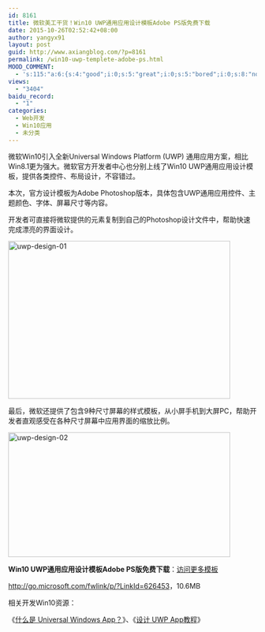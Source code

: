 ```yaml
---
id: 8161
title: 微软美工干货！Win10 UWP通用应用设计模板Adobe PS版免费下载
date: 2015-10-26T02:52:42+08:00
author: yangyx91
layout: post
guid: http://www.axiangblog.com/?p=8161
permalink: /win10-uwp-templete-adobe-ps.html
MOOD_COMMENT:
  - 's:115:"a:6:{s:4:"good";i:0;s:5:"great";i:0;s:5:"bored";i:0;s:8:"nonsense";i:0;s:13:"notunderstand";i:0;s:7:"passing";i:0;}";'
views:
  - "3404"
baidu_record:
  - "1"
categories:
  - Web开发
  - Win10应用
  - 未分类
---
```

微软Win10引入全新Universal Windows Platform (UWP) 通用应用方案，相比Win8.1更为强大。微软官方开发者中心也分别上线了Win10 UWP通用应用设计模板，提供各类控件、布局设计，不容错过。

本次，官方设计模板为Adobe Photoshop版本，具体包含UWP通用应用控件、主题颜色、字体、屏幕尺寸等内容。

开发者可直接将微软提供的元素复制到自己的Photoshop设计文件中，帮助快速完成漂亮的界面设计。

<!--more-->

<a href="http://www.axiangblog.com/wp-content/uploads/2015/10/uwp-design-01.jpg" target="_blank"  rel="nofollow" ><img loading="lazy" class="aligncenter size-full wp-image-8162" src="http://www.axiangblog.com/wp-content/uploads/2015/10/uwp-design-01.jpg" alt="uwp-design-01" width="450" height="320" /></a>

最后，微软还提供了包含9种尺寸屏幕的样式模板，从小屏手机到大屏PC，帮助开发者直观感受在各种尺寸屏幕中应用界面的缩放比例。

<a href="http://www.axiangblog.com/wp-content/uploads/2015/10/uwp-design-02.jpg" target="_blank"  rel="nofollow" ><img loading="lazy" class="aligncenter size-full wp-image-8163" src="http://www.axiangblog.com/wp-content/uploads/2015/10/uwp-design-02.jpg" alt="uwp-design-02" width="450" height="253" /></a>

**Win10 UWP通用应用设计模板Adobe PS版免费下载**：<a href="https://dev.windows.com/zh-cn/design/assets" target="_blank" rel="nofollow" >访问更多模板</a>

<a href="http://go.microsoft.com/fwlink/p/?LinkId=626453" target="_blank" rel="nofollow" >http://go.microsoft.com/fwlink/p/?LinkId=626453</a>，10.6MB

相关开发Win10资源：

《<a href="https://msdn.microsoft.com/library/windows/apps/dn726767.aspx" target="_blank" rel="nofollow" >什么是 Universal Windows App？</a>》、《<a href="https://dev.windows.com/zh-cn/design" target="_blank" rel="nofollow" >设计 UWP App教程</a>》